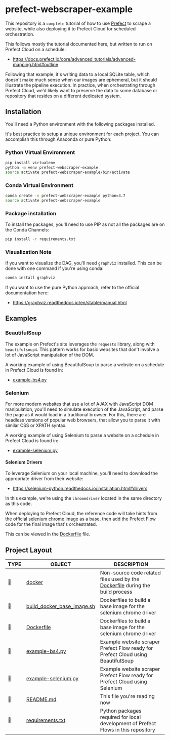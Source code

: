 # prefect-webscraper-example

This repository is a `complete` tutorial of how to use [Prefect](https://docs.prefect.io/core/) to scrape a website, while 
also deploying it to Prefect Cloud for scheduled orchestration.

This follows mostly the tutorial documented here, but written to run on Prefect Cloud on a schedule:
- https://docs.prefect.io/core/advanced_tutorials/advanced-mapping.html#outline

Following that example, it's writing data to a local SQLite table, which doesn't make much sense when our
images are ephemeral, but it should illustrate the pipeline execution. In practice, when orchestrating through
Prefect Cloud, we'd likely want to preserve the data to some database or repository that resides on a different 
dedicated system.

## Installation

You'll need a Python environment with the following packages installed. 

It's best practice to setup a unique environment for each project. You can accomplish this through
Anaconda or pure Python:

### Python Virtual Environment
```bash
pip install virtualenv
python -m venv prefect-webscraper-example
source activate prefect-webscraper-example/bin/activate
```

### Conda Virtual Environment

```bash
conda create -n prefect-webscraper-example python=3.7
source activate prefect-webscraper-example
```

### Package installation
To install the packages, you'll need to use PIP as not all the packages are on the Conda Channels:
```bash
pip install -r requirements.txt
```

### Visualization Note

If you want to visualize the DAG, you'll need `graphviz` installed. This can be done with one command if you're using 
conda:
```bash
conda install graphviz
```

If you want to use the pure Python approach, refer to the official documentation here:
- https://graphviz.readthedocs.io/en/stable/manual.html

## Examples

### BeautifulSoup

The example on Prefect's site leverages the `requests` library, along with `beautifulsoup4`. This pattern works for basic
websites that don't involve a lot of JavaScript manipulation of the DOM.

A working example of using BeautifulSoup to parse a website on a schedule in Prefect Cloud is found in:
- [example-bs4.py](./example-bs4.py)

### Selenium

For more modern websites that use a lot of AJAX with JavaScript DOM manipulation, you'll need to simulate execution of 
the JavaScript, and parse the page as it would load in a traditional browser. For this, there are headless versions of
popular web browsers, that allow you to parse it with similar CSS or XPATH syntax.

A working example of using Selenium to parse a website on a schedule in Prefect Cloud is found in:
- [example-selenium.py](./example-selenium.py)

#### Selenium Drivers

To leverage Selenium on your local machine, you'll need to download the appropriate driver from their website:
- https://selenium-python.readthedocs.io/installation.html#drivers

In this example, we're using the `chromedriver` located in the same directory as this code. 

When deploying to Prefect Cloud, the reference code will take hints from the official [selenium chrome image](https://github.com/SeleniumHQ/docker-selenium) as a base,
then add the Prefect Flow code for the final image that's orchestrated.

This can be viewed in the [Dockerfile](./Dockerfile) file.

## Project Layout

TYPE|OBJECT|DESCRIPTION
---|---|---
📁|[docker](./docker)|Non-source code related files used by the [Dockerfile](./Dockerfile) during the build process
📄|[build_docker_base_image.sh](./build_docker_base_image.sh)|Dockerfiles to build a base image for the selenium chrome driver
📄|[Dockerfile](./Dockerfile)|Dockerfiles to build a base image for the selenium chrome driver
📄|[example-bs4.py](./example-bs4.py)|Example website scraper Prefect Flow ready for Prefect Cloud using BeautifulSoup
📄|[example-selenium.py](./example-selenium.py)|Example website scraper Prefect Flow ready for Prefect Cloud using Selenium
📄|[README.md](README.md)|This file you're reading now
📄|[requirements.txt](./requirements.txt)|Python packages required for local development of Prefect Flows in this repository

